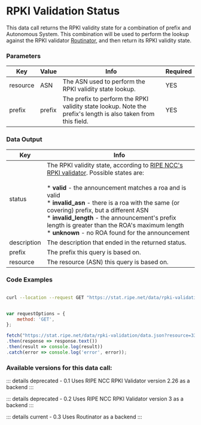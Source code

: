 # RPKI Validation Status

This data call returns the RPKI validity state for a combination of prefix and Autonomous System. This combination will be used to perform the lookup against the RPKI validator [Routinator](https://nlnetlabs.nl/projects/rpki/routinator/), and then return its RPKI validity state.

<RestRepl :baseUrl="`/data/`+$page.relativePath.split('/')[1].split('.md')[0]+`/data.json`" method="GET" :searchParams="{ resource:'3333',prefix:'193.0.0.0/21'}"/>

### Parameters

| Key | Value | Info | Required |
| --- | --- | --- | --- |
| resource | ASN | The ASN used to perform the RPKI validity state lookup. | YES |
| prefix | prefix | The prefix to perform the RPKI validity state lookup. Note the prefix's length is also taken from this field. | YES |

### Data Output

| Key | Info |
| --- | --- |
| status | The RPKI validity state, according to [RIPE NCC's RPKI validator](https://rpki-validator.ripe.net/). Possible states are:<br><br>* **valid** \- the announcement matches a roa and is valid<br>* **invalid_asn** \- there is a roa with the same (or covering) prefix, but a different ASN<br>* **invalid_length** \- the announcement's prefix length is greater than the ROA's maximum length<br>* **unknown** \- no ROA found for the announcement |
| description | The description that ended in the returned status. |
| prefix | The prefix this query is based on. |
| resource | The resource (ASN) this query is based on. |

### Code Examples
<CodeGroup>
<CodeGroupItem title="cURL">

```bash

curl --location --request GET "https://stat.ripe.net/data/rpki-validation/data.json?resource=3333&prefix=193.0.0.0/21"


```

</CodeGroupItem>

<CodeGroupItem title="JS">

```js

var requestOptions = {
	method: 'GET',
};

fetch("https://stat.ripe.net/data/rpki-validation/data.json?resource=3333&prefix=193.0.0.0/21", requestOptions)
.then(response => response.text())
.then(result => console.log(result))
.catch(error => console.log('error', error));


```

</CodeGroupItem>
</CodeGroup>

### Available versions for this data call:

::: details deprecated - 0.1
Uses RIPE NCC RPKI Validator version 2.26 as a backend
:::

::: details deprecated - 0.2
Uses RIPE NCC RPKI Validator version 3 as a backend
:::

::: details current - 0.3
Uses Routinator as a backend
:::